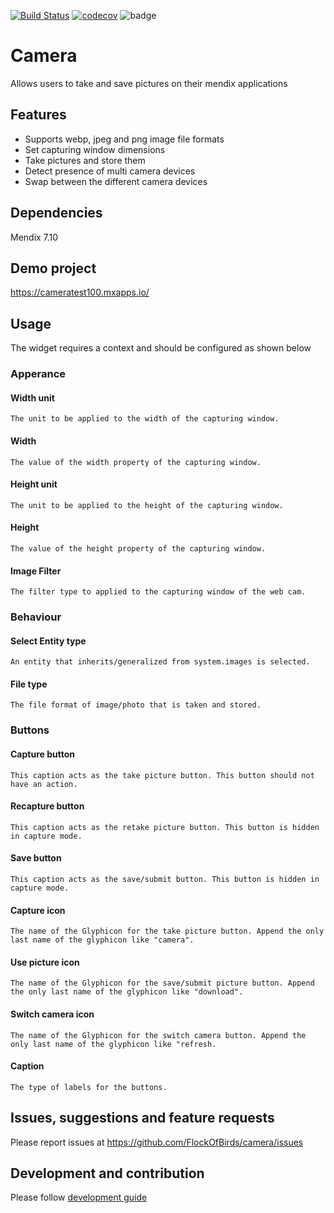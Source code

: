 [![Build Status](https://travis-ci.org/FlockOfBirds/camera.svg?branch=feature%2Finitial)](https://travis-ci.org/FlockOfBirds/camera)
[![codecov](https://codecov.io/gh/flockofbirds/camera/graph/badge.svg?/branch=feature%2Finitial)](https://codecov.io/gh/flockofbirds/camera)
![badge](https://img.shields.io/badge/mendix-7.10.0-green.svg)

# Camera
Allows users to take and save pictures on their mendix applications

## Features
* Supports webp, jpeg and png image file formats
* Set capturing window dimensions
* Take pictures and store them
* Detect presence of multi camera devices
* Swap between the different camera devices

## Dependencies
Mendix 7.10

## Demo project
https://cameratest100.mxapps.io/

## Usage
The widget requires a context and should be configured as shown below
 ### Apperance
  #### Width unit
    The unit to be applied to the width of the capturing window.
 #### Width
    The value of the width property of the capturing window.
 #### Height unit
    The unit to be applied to the height of the capturing window.
 #### Height
    The value of the height property of the capturing window.
 #### Image Filter
    The filter type to applied to the capturing window of the web cam.
### Behaviour
 #### Select Entity type
    An entity that inherits/generalized from system.images is selected.
 #### File type
    The file format of image/photo that is taken and stored.
### Buttons
 #### Capture button
    This caption acts as the take picture button. This button should not have an action.
 #### Recapture button
    This caption acts as the retake picture button. This button is hidden in capture mode.
 #### Save button
    This caption acts as the save/submit button. This button is hidden in capture mode.
 #### Capture icon
    The name of the Glyphicon for the take picture button. Append the only last name of the glyphicon like "camera".
 #### Use picture icon
    The name of the Glyphicon for the save/submit picture button. Append the only last name of the glyphicon like "download".
 #### Switch camera icon
    The name of the Glyphicon for the switch camera button. Append the only last name of the glyphicon like "refresh.
 #### Caption
    The type of labels for the buttons.

## Issues, suggestions and feature requests
Please report issues at https://github.com/FlockOfBirds/camera/issues

## Development and contribution
Please follow [development guide](/development.md)
